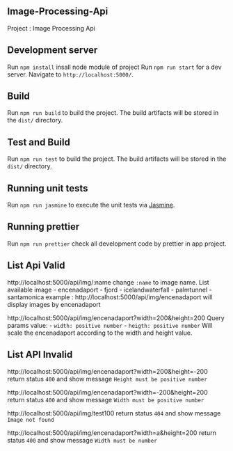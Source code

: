 ## Image-Processing-Api

Project : Image Processing Api
## Development server
Run `npm install` insall node module of project
Run `npm run start` for a dev server. Navigate to `http://localhost:5000/`. 

## Build

Run `npm run build` to build the project. The build artifacts will be stored in the `dist/` directory.

## Test and Build

Run `npm run test` to build the project. The build artifacts will be stored in the `dist/` directory.

## Running unit tests

Run `npm run jasmine` to execute the unit tests via [Jasmine](https://github.com/jasmine/jasmine).
## Running prettier
Run `npm run prettier` check all development code by prettier in app project.
## List Api Valid

http://localhost:5000/api/img/:name
change `:name` to image name. List available image
    - encenadaport
    - fjord
    - icelandwaterfall
    - palmtunnel
    - santamonica
example : http://localhost:5000/api/img/encenadaport
will display images by encenadaport

http://localhost:5000/api/img/encenadaport?width=200&height=200
Query params value: 
    - `width: positive number`
    - `heigth: positive number`
Will scale the encenadaport according to the width and height value.

## List API Invalid

http://localhost:5000/api/img/encenadaport?width=200&height=-200
return status `400` and show message `Height must be positive number`

http://localhost:5000/api/img/encenadaport?width=-200&height=200
return status `400` and show message `Width must be positive number`

http://localhost:5000/api/img/test100
return status `404` and show message `Image not found`

http://localhost:5000/api/img/encenadaport?width=a&height=200
return status `400` and show message `Width must be number`

